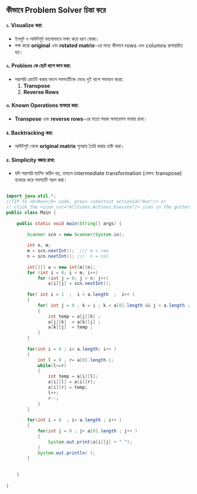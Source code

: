 

## **কীভাবে Problem Solver চিন্তা করে**

#### ১. Visualize করা:

- ইনপুট ও আউটপুট ভালোভাবে লক্ষ্য করে ধরণ বোঝা।
- লক্ষ করো **original** এবং **rotated matrix**-এর মধ্যে কীভাবে rows এবং columns রূপান্তরিত হয়।

#### ২. Problem কে ছোট ধাপে ভাগ করা:

- সরাসরি রোটেট করার বদলে সমস্যাটিকে ভেঙে দুই ধাপে সমাধান করো:
    1. **Transpose**
    2. **Reverse Rows**

#### ৩. Known Operations ব্যবহার করা:

- **Transpose** এবং **reverse rows**-এর মতো সহজ অপারেশন মাথায় রাখা।

#### ৪. Backtracking করা:

- আউটপুট থেকে **original matrix** পুনরায় তৈরি করার চেষ্টা করা।

#### ৫. Simplicity বজায় রাখা:

- যদি সরাসরি ম্যাপিং কঠিন হয়, তাহলে intermediate transformation (যেমন: transpose) ব্যবহার করে সমস্যাটি সরল করা।



```java 

import java.util.*;  
//TIP To <b>Run</b> code, press <shortcut actionId="Run"/> or  
// click the <icon src="AllIcons.Actions.Execute"/> icon in the gutter.  
public class Main {  
  
    public static void main(String[] args) {  
  
        Scanner scn = new Scanner(System.in);  
  
        int n, m;  
        m = scn.nextInt();  /// m = row  
        n = scn.nextInt(); ///  n = col  
  
        int[][] a = new int[m][n];  
        for (int i = 0; i < m; i++)  
            for (int j = 0; j < n; j++)  
                a[i][j] = scn.nextInt();  
  
        for( int i = 1  ;  i < a.length  ;  i++ )  
        {  
            for( int j = 0 , k = i ; k < a[0].length && j < a.length ; j++ , k++  )  
            {  
                int temp = a[j][k] ;  
                a[j][k]  = a[k][j] ;  
                a[k][j]  = temp ;  
            }  
        }  
  
        for(int i = 0 ; i< a.length; i++ )  
        {  
            int l = 0 , r= a[0].length-1;  
            while(l<=r)  
            {  
                int temp = a[i][l];  
                a[i][l] = a[i][r];  
                a[i][r] = temp;  
                l++;  
                r--;  
            }  
        }  
  
        for(int i = 0  ; i< a.length ; i++ )  
        {  
            for(int j = 0 ; j< a[0].length ; j++ )  
            {  
                System.out.print(a[i][j] + " ");  
            }  
            System.out.println( );  
        }  
  
  
    }  
  
}

```

